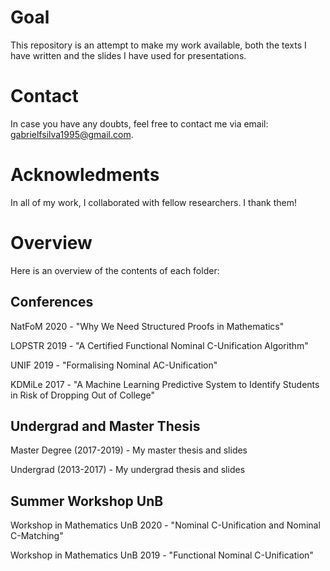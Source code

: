 # Goal
This repository is an attempt to make my work available, both the texts I have
written and the slides I have used for presentations. 

# Contact
In case you have any doubts, feel free to contact me via email:
gabrielfsilva1995@gmail.com.

# Acknowledments
In all of my work, I collaborated with fellow researchers. I thank them!

# Overview
Here is an overview of the contents of each folder: 

## Conferences
NatFoM 2020 - "Why We Need Structured Proofs in Mathematics"

LOPSTR 2019 - "A Certified Functional Nominal C-Unification Algorithm"

UNIF 2019 - "Formalising Nominal AC-Unification"

KDMiLe 2017 - "A Machine Learning Predictive System to Identify Students in Risk of
          Dropping Out of College" <br>

## Undergrad and Master Thesis
Master Degree (2017-2019) - My master thesis and slides

Undergrad (2013-2017) - My undergrad thesis and slides <br>

## Summer Workshop UnB
Workshop in Mathematics UnB 2020 - "Nominal C-Unification and Nominal C-Matching"

Workshop in Mathematics UnB 2019 - "Functional Nominal C-Unification"
